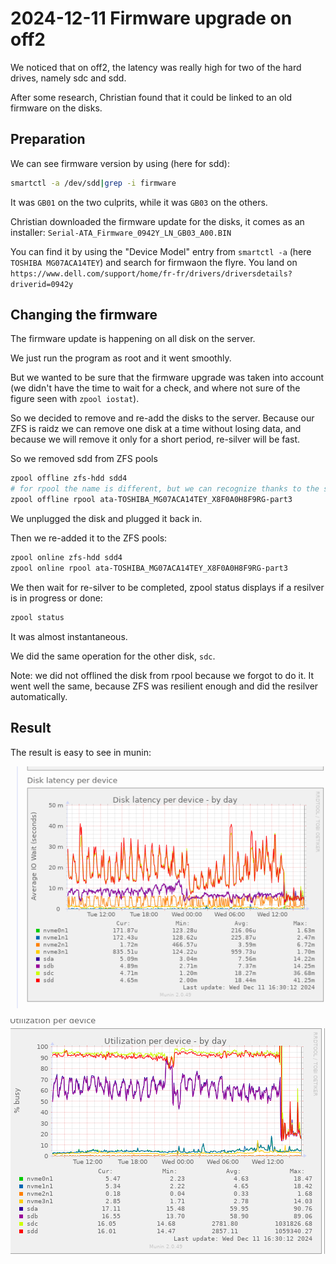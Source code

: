 # 2024-12-11 Firmware upgrade on off2

We noticed that on off2, the latency was really high for two of the hard drives,
namely sdc and sdd.

After some research, Christian found that it could be linked to an old firmware on the disks.

## Preparation

We can see firmware version by using (here for sdd):
```bash
smartctl -a /dev/sdd|grep -i firmware
```
It was `GB01` on the two culprits, while it was `GB03` on the others.

Christian downloaded the firmware update for the disks,
it comes as an installer: `Serial-ATA_Firmware_0942Y_LN_GB03_A00.BIN`

You can find it by using the "Device Model" entry from `smartctl -a` (here `TOSHIBA MG07ACA14TEY`)
and search for firmwaon the flyre. You land on `https://www.dell.com/support/home/fr-fr/drivers/driversdetails?driverid=0942y`


## Changing the firmware

The firmware update is happening on all disk on the server.

We just run the program as root and it went smoothly.

But we wanted to be sure that the firmware upgrade was taken into account
(we didn't have the time to wait for a check,
and where not sure of the figure seen with `zpool iostat`).

So we decided to remove and re-add the disks to the server.
Because our ZFS is raidz we can remove one disk at a time without losing data,
and because we will remove it only for a short period, re-silver will be fast.

So we removed sdd from ZFS pools
```bash
zpool offline zfs-hdd sdd4
# for rpool the name is different, but we can recognize thanks to the serial number (smartctl -a gives it)
zpool offline rpool ata-TOSHIBA_MG07ACA14TEY_X8F0A0H8F9RG-part3
```

We unplugged the disk and plugged it back in.

Then we re-added it to the ZFS pools:
```bash
zpool online zfs-hdd sdd4
zpool online rpool ata-TOSHIBA_MG07ACA14TEY_X8F0A0H8F9RG-part3
```

We then wait for re-silver to be completed, zpool status displays if a resilver is in progress or done:
```bash
zpool status
```
It was almost instantaneous.

We did the same operation for the other disk, `sdc`.

Note: we did not offlined the disk from rpool because we forgot to do it. It went well the same,
because ZFS was resilient enough and did the resilver automatically.


## Result

The result is easy to see in munin:

![disk latency graph](./media/2024-12-11-munin-off2-latency-after-firmware-update.png)

![disk usage graph](./media/2024-12-11-munin-off2-usage-after-firmware-update.png)
